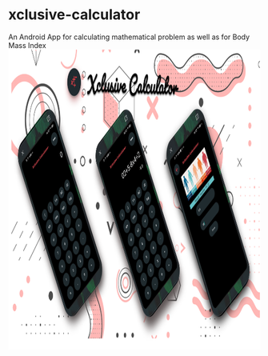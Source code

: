 # xclusive-calculator
An Android App for calculating mathematical problem as well as for Body Mass Index
<img src="calculatorbanner.png" width="1920" height="600"/>
